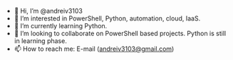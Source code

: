- 👋 Hi, I’m @andreiv3103
- 👀 I’m interested in PowerShell, Python, automation, cloud, IaaS.
- 🌱 I’m currently learning Python.
- 💞️ I’m looking to collaborate on PowerShell based projects. Python is still in learning phase.
- 📫 How to reach me: E-mail (andreiv3103@gmail.com)

<!---
andreiv3103/andreiv3103 is a ✨ special ✨ repository because its `README.md` (this file) appears on your GitHub profile.
You can click the Preview link to take a look at your changes.
--->
